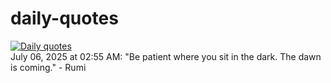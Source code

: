 # daily-quotes
[![Daily quotes](https://github.com/ceepu8/daily-quotes/actions/workflows/daily-quote.yml/badge.svg)](https://github.com/ceepu8/daily-quotes/actions/workflows/daily-quote.yml)<br/>
July 06, 2025 at 02:55 AM: "Be patient where you sit in the dark. The dawn is coming." - Rumi
